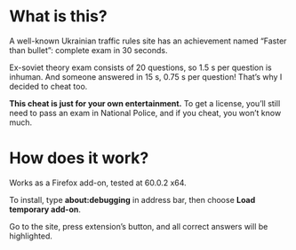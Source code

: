 # What is this?
A well-known Ukrainian traffic rules site has an achievement named “Faster than bullet”: complete exam in 30 seconds.

Ex-soviet theory exam consists of 20 questions, so 1.5 s per question is inhuman. And someone answered in 15 s, 0.75 s per question! That’s why I decided to cheat too.

**This cheat is just for your own entertainment.** To get a license, you’ll still need to pass an exam in National Police, and if you cheat, you won’t know much.

# How does it work?
Works as a Firefox add-on, tested at 60.0.2 x64.

To install, type **about:debugging** in address bar, then choose **Load temporary add-on**.

Go to the site, press extension’s button, and all correct answers will be highlighted.
